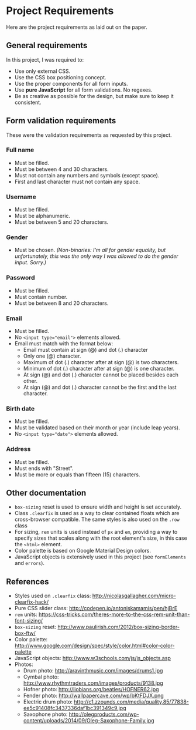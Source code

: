 # Project Requirements

Here are the project requirements as laid out on the paper.

## General requirements

In this project, I was required to:

* Use only external CSS.
* Use the CSS box positioning concept.
* Use the proper components for all form inputs.
* Use **pure JavaScript** for all form validations. No regexes.
* Be as creative as possible for the design, but make sure to keep it consistent.

## Form validation requirements

These were the validation requirements as requested by this project.

### Full name

* Must be filled.
* Must be between 4 and 30 characters.
* Must not contain any numbers and symbols (except space).
* First and last character must not contain any space.

### Username

* Must be filled.
* Must be alphanumeric.
* Must be between 5 and 20 characters.

### Gender

* Must be chosen. *(Non-binaries: I'm all for gender equality, but unfortunately, this was the only way I was allowed to do the gender input. Sorry.)*

### Password

* Must be filled.
* Must contain number.
* Must be between 8 and 20 characters.

### Email

* Must be filled.
* No `<input type="email">` elements allowed.
* Email must match with the format below:
  * Email must contain at sign (@) and dot (.) character
  * Only one (@) character.
  * Maximum of dot (.) character after at sign (@) is two characters.
  * Minimum of dot (.) character after at sign (@) is one character.
  * At sign (@) and dot (.) character cannot be placed besides each other.
  * At sign (@) and dot (.) character cannot be the first and the last character.

### Birth date

* Must be filled.
* Must be validated based on their month or year (include leap years).
* No `<input type="date">` elements allowed.

### Address

* Must be filled.
* Must ends with "Street".
* Must be more or equals than fifteen (15) characters.

## Other documentation

* `box-sizing` reset is used to ensure width and height is set accurately.
* Class `.clearfix` is used as a way to clear contained floats which are cross-browser compatible. The same styles is also used on the `.row` class
* For sizing, `rem` units is used instead of `px` and `em`, providing a way to specify sizes that scales along with the root element's size, in this case the `<html>` element.
* Color palette is based on Google Material Design colors.
* JavaScript objects is extensively used in this project (see `formElements` and `errors`).

## References

* Styles used on `.clearfix` class: <http://nicolasgallagher.com/micro-clearfix-hack/>
* Pure CSS slider class: <http://codepen.io/antoniskamamis/pen/hjBrE>
* `rem` units: <https://css-tricks.com/theres-more-to-the-css-rem-unit-than-font-sizing/>
* `box-sizing` reset: <http://www.paulirish.com/2012/box-sizing-border-box-ftw/>
* Color palette: <http://www.google.com/design/spec/style/color.html#color-color-palette>
* JavaScript objects: <http://www.w3schools.com/js/js_objects.asp>
* Photos:
  * Drum photo: <http://aravinthmusic.com/images/drums1.jpg>
  * Cymbal photo: <http://www.rhythmtraders.com/images/products/9138.jpg>
  * Hofner photo: <http://liobians.org/beatles/HOFNER62.jpg>
  * Fender photo: <http://wallpapercave.com/wp/bKtFDJX.png>
  * Electric drum photo: <http://c1.zzounds.com/media/quality,85/77838-ee5c91408fc3437336daf1bc391349c9.jpg>
  * Saxophone photo: <http://olegproducts.com/wp-content/uploads/2014/09/Oleg-Saxophone-Family.jpg>
